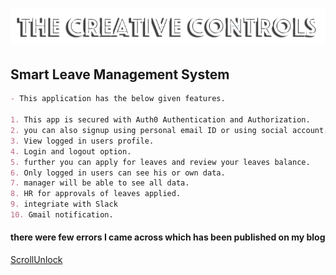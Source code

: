 # <h1><a href="https://scrollunlock.wordpress.com/"><img src="https://github.com/trickyj/Blog_app_in_Django/blob/master/src/assets/logo.png"></a></h1>	

## Smart Leave Management System

```markdown
- This application has the below given features.

1. This app is secured with Auth0 Authentication and Authorization.
2. you can also signup using personal email ID or using social account.
3. View logged in users profile.
4. Login and logout option.
5. further you can apply for leaves and review your leaves balance.
6. Only logged in users can see his or own data.
7. manager will be able to see all data.
8. HR for approvals of leaves applied.
9. integriate with Slack
10. Gmail notification.
```
#### there were few errors I came across which has been published on my blog

<a href="https://scrollunlock.wordpress.com/">ScrollUnlock</a>